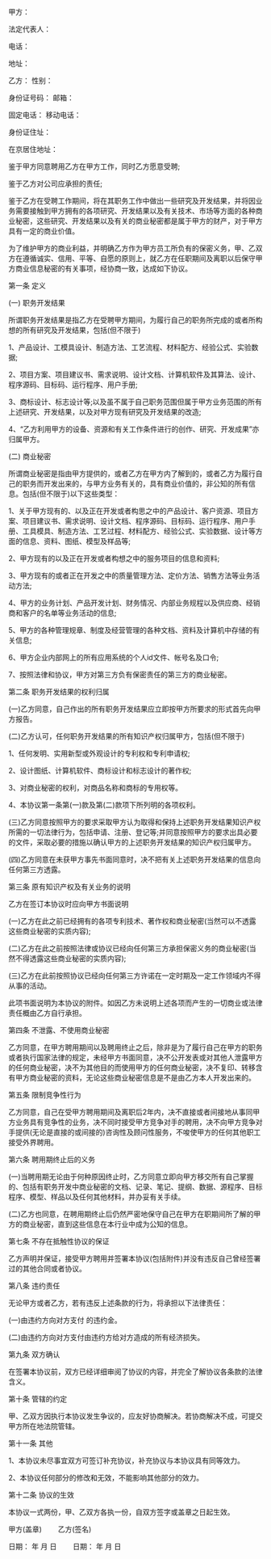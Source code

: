 
 


甲方：


法定代表人：


电话：


地址：


乙方： 性别：


身份证号码： 邮箱：


固定电话： 移动电话：


身份证住址：


在京居住地址：


鉴于甲方同意聘用乙方在甲方工作，同时乙方愿意受聘;


鉴于乙方对公司应承担的责任;


鉴于乙方在受聘工作期间，将在其职务工作中做出一些研究及开发结果，并将因业务需要接触到甲方拥有的各项研究、开发结果以及有关技术、市场等方面的各种商业秘密，这些研究、开发结果以及有关的商业秘密都是属于甲方的财产，对于甲方具有一定的商业价值。


为了维护甲方的商业利益，并明确乙方作为甲方员工所负有的保密义务，甲、乙双方在遵循诚实、信用、平等、自愿的原则上，就乙方在任职期间及离职以后保守甲方商业信息秘密的有关事项，经协商一致，达成如下协议。


第一条 定义


(一) 职务开发结果


所谓职务开发结果是指乙方在受聘甲方期间，为履行自己的职务所完成的或者所构想的所有研究及开发结果，包括(但不限于)


1、产品设计、工模具设计、制造方法、工艺流程、材料配方、经验公式、实验数据;


2、项目方案、项目建议书、需求说明、设计文档、计算机软件及其算法、设计、程序源码、目标码、运行程序、用户手册;


3、商标设计、标志设计等;以及虽不属于自己职务范围但属于甲方业务范围的所有上述研究、开发结果，以及对甲方现有研究及开发结果的改造;


4、“乙方利用甲方的设备、资源和有关工作条件进行的创作、研究、开发成果”亦归属甲方。


(二) 商业秘密


所谓商业秘密是指由甲方提供的，或者乙方在甲方内了解到的，或者乙方为履行自己的职务而开发出来的，与甲方业务有关的，具有商业价值的，非公知的所有信息。包括(但不限于)以下这些类型：


1、关于甲方现有的、以及正在开发或者构思之中的产品设计、客户资源、项目方案、项目建议书、需求说明、设计文档、程序源码、目标码、运行程序、用户手册、工具模具、制造方法、工艺过程、材料配方、经验公式、实验数据、设计等方面的信息、资料、图纸、模型及样品等;


2、甲方现有的以及正在开发或者构想之中的服务项目的信息和资料;


3、甲方现有的或者正在开发之中的质量管理方法、定价方法、销售方法等业务活动方法;


4、甲方的业务计划、产品开发计划、财务情况、内部业务规程以及供应商、经销商和客户的名单等业务活动的信息;


5、甲方的各种管理规章、制度及经营管理的各种文档、资料及计算机中存储的有关信息;


6、甲方企业内部网上的所有应用系统的个人id文件、帐号名及口令;


7、按照法律和协议，甲方对第三方负有保密责任的第三方的商业秘密。


第二条 职务开发结果的权利归属


(一)乙方同意，自己作出的所有职务开发结果应立即按甲方所要求的形式首先向甲方报告。


(二)乙方认可，任何职务开发结果的所有知识产权归属甲方，包括(但不限于)


1、任何发明、实用新型或外观设计的专利权和专利申请权;


2、设计图纸、计算机软件、商标设计和标志设计的著作权;


3、对商业秘密的权利，对商品名称和商标的专用权等。


4、本协议第一条第(一)款及第(二)款项下所列明的各项权利。


(三)乙方同意按照甲方的要求采取甲方认为取得和保持上述职务开发结果知识产权所需的一切法律行为，包括申请、注册、登记等;并同意按照甲方的要求出具必要的文件，采取必要的措施以确认甲方的上述职务开发结果的知识产权归属甲方。


(四)乙方同意在未获甲方事先书面同意时，决不把有关上述职务开发结果的信息向任何第三方透露。


第三条 原有知识产权及有关业务的说明


乙方在签订本协议时应向甲方书面说明


(一)乙方在此之前已经拥有的各项专利技术、著作权和商业秘密(当然可以不透露这些商业秘密的实质内容);


(二)乙方在此之前按照法律或协议已经向任何第三方承担保密义务的商业秘密(当然不得透露这些商业秘密的实质内容);


(三)乙方在此前按照协议已经向任何第三方许诺在一定时期及一定工作领域内不得从事的活动。


此项书面说明为本协议的附件。如因乙方未说明上述各项而产生的一切商业或法律责任概由乙方自行承担。


第四条 不泄露、不使用商业秘密


乙方同意，在甲方聘用期间以及聘用终止之后，除非是为了履行自己在甲方的职务或者执行国家法律的规定，未经甲方书面同意，决不公开发表或对其他人泄露甲方的任何商业秘密，决不为其他目的而使用甲方的任何商业秘密，决不复印、转移含有甲方商业秘密的资料，无论这些商业秘密信息是不是由乙方本人开发出来的。


第五条 限制竞争性行为


乙方同意，自己在受甲方聘用期间及离职后2年内，决不直接或者间接地从事同甲方业务具有竞争性的业务，决不同时接受甲方竞争对手的聘用，决不向甲方竞争对手提供(无论是直接的或间接的)咨询性及顾问性服务，不唆使甲方的任何其他职工接受外界聘用。


第六条 聘用期终止后的义务


(一)当聘用期无论由于何种原因终止时，乙方同意立即向甲方移交所有自己掌握的、包括有职务开发中商业秘密的文档、记录、笔记、提纲、数据、源程序、目标程序、模型、样品以及任何其他材料，并办妥有关手续。


(二)乙方也同意，在聘用期终止后仍然严密地保守自己在甲方在职期间所了解的甲方的商业秘密，直到这些信息在本行业中成为公知的信息。


第七条 不存在抵触性协议的保证


乙方声明并保证，接受甲方聘用并签署本协议(包括附件)并没有违反自己曾经签署过的其他合同或者协议。


第八条 违约责任


无论甲方或者乙方，若有违反上述条款的行为，将承担以下法律责任：


(一)由违约方向对方支付 的违约金。


(二)由违约方向对方支付由违约方给对方造成的所有经济损失。


第九条 双方确认


在签署本协议前，双方已经详细审阅了协议的内容，并完全了解协议各条款的法律含义。


第十条 管辖的约定


甲、乙双方因执行本协议发生争议的，应友好协商解决。若协商解决不成，可提交甲方所在地法院管辖。


第十一条 其他


1、本协议未尽事宜双方可签订补充协议，补充协议与本协议具有同等效力。


2、本协议任何部分的修改和无效，不能影响其他部分的效力。


第十二条 协议的生效


本协议一式两份，甲、乙双方各执一份，自双方签字或盖章之日起生效。


甲方(盖章)　　 乙方(签名)


日期： 年 月 日 　　日期： 年 月 日
 


 

 
 
 
 
 
  


  
 

  


  


  
 
 
 
 

